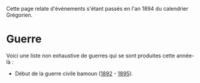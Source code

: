 <!-- TITLE: 1894 -->
<!-- SUBTITLE: Événements datant de 1894 (calendrier Grégorien) -->

Cette page relate d'événements s'étant passés en l'an 1894 du calendrier Grégorien.

# Guerre
Voici une liste non exhaustive de guerres qui se sont produites cette année-là :
* Début de la guerre civile bamoun ([1892](/histoire/date/calendrier-gregorien/par-annee/1892) - [1895]()).